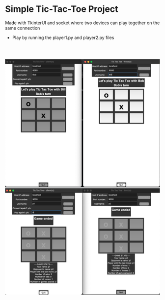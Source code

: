 # Simple Tic-Tac-Toe Project

Made with TkinterUI and socket where two devices can play together on the same connection

- Play by running the player1.py and player2.py files
<br />
<br />  

![Demo](https://github.com/khanhvu0/tictactoe/blob/43e19f079710d44cf7ecba009249f9dc6200623a/Screenshot%202023-10-13%20at%209.37.12%20AM.png)
![Demo](https://github.com/khanhvu0/tictactoe/blob/37105f872eb538229143b8d66fe30faebd34f06d/Screenshot%202023-09-20%20at%206.43.58%20PM.png)
